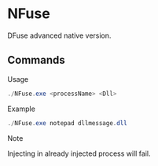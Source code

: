 # NFuse
DFuse advanced native version.

## Commands
Usage
```powershell
./NFuse.exe <processName> <Dll>
```
Example
```powershell
./NFuse.exe notepad dllmessage.dll
```

> [!NOTE]
> Injecting in already injected process will fail.

